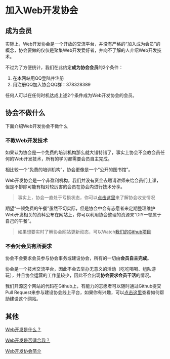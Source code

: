 # 加入Web开发协会

## 成为会员

实际上，Web开发协会是一个开放的交流平台，并没有严格的“加入成为会员”的概念，协会要做的仅仅是聚集Web开发爱好者，并向不了解的人介绍Web开发技术。

不过为了方便统计，我们在此约定**成为协会会员**的2个条件：

1. 在本网站用QQ登陆并注册
2. 用注册QQ加入协会QQ群：378328389

任何人可以在任何时机达成上述2个条件成为Web开发协会的会员。



## 协会不做什么

下面介绍Web开发协会不做什么

### 不教Web开发技术

如果认为协会是一个免费的培训机构那么就大错特错了，事实上协会不会教会员任何的Web开发技术，所有的学习都需要会员自主完成。

相比较一个“免费的培训机构”，协会更像是一个“公开的图书馆”。

Web开发协会是一个非盈利机构，我们并没有资金去聘请讲师来给会员们上课，但是不排除可能有相对较厉害的会员在协会内进行技术分享。

> 事实上，协会一直处于亏损状态，你可以[点击这里](/static/profit/)来了解协会收支情况

期望“一顿免费的午餐”虽然不切实际，但是协会中会有志愿者来定期整理维护Web开发相关的资料公布在网站上，你可以利用协会整理的资源来“DIY一顿属于自己的午餐”。

> 如果想要实时了解协会网站更新动态，可以Watch[我们的Github项目](https://github.com/pea3nut/wa6)

### 不会对会员有所要求

协会不会要求会员参与协会事务或建设协会，所有的一切由**会员自主完成**。

协会是一个技术交流平台，因此不会去举办无意义的活动（吃吃喝喝、组队游玩），并且协会运营的工作量较少，因此不会出现**协会要求会员干活**的情况。

我们开源这个网站的代码在Github上，有能力的志愿者可以随时通过Github提交Pull Request来参与建设协会线上平台，如果你有兴趣，可以[点击这里](/web/constructthis)查看如何帮助建设这个网站。



## 其他

[Web开发是什么？](/web/rightforme)

[Web开发是否适合我？](/web/rightforme)

[Web开发协会简介](/about/brief)








